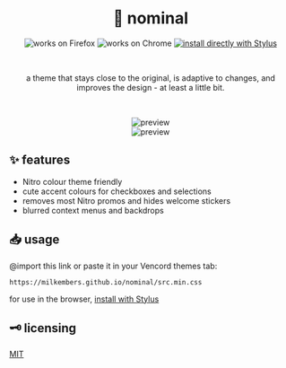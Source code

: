 <h1 align="center">
	🌸 nominal
</h1>

<p align="center">
		<img alt="works on Firefox" src="https://img.shields.io/badge/works_on-firefox-ff8c28?style=for-the-badge&logo=Firefox-Browser&logoColor=white">
		<img alt="works on Chrome" src="https://img.shields.io/badge/works_on-chrome-4285f4?style=for-the-badge&logo=Google-chrome&logoColor=white">
	<a href="https://milkembers.github.io/DIM-milk/DIM-milk.user.css">
		<img alt="install directly with Stylus" src="https://img.shields.io/badge/install_directly_with-stylus-00adad?style=for-the-badge"></a>
</p>

<br /><p align="center">
	a theme that stays close to the original, is adaptive to changes, and improves the design - at least a little bit.
</p>

<br /><p align="center">
	<img alt="preview" src="https://milkembers.github.io/nominal/assets/mainpreview.png"><br/>
	<img alt="preview" src="https://milkembers.github.io/nominal/assets/nitrocolourpreview.png">
</p>

## ✨ features

- Nitro colour theme friendly
- cute accent colours for checkboxes and selections
- removes most Nitro promos and hides welcome stickers
- blurred context menus and backdrops

## 📥 usage

@import this link or paste it in your Vencord themes tab:

```
https://milkembers.github.io/nominal/src.min.css
```

for use in the browser, [install with Stylus](nominal.user.css)

## 🗝️ licensing

[MIT](LICENSE)
